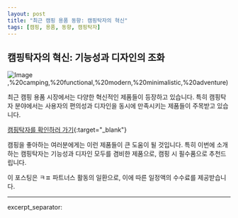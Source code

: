 ```yaml
---
layout: post
title: "최근 캠핑 용품 동향: 캠핑탁자의 혁신"
tags: [캠핑, 용품, 동향, 캠핑탁자]
---
```


## 캠핑탁자의 혁신: 기능성과 디자인의 조화

![Image](https://image.pollinations.ai/prompt/sceneDetailed),%20camping,%20functional,%20modern,%20minimalistic,%20adventure)

최근 캠핑 용품 시장에서는 다양한 혁신적인 제품들이 등장하고 있습니다. 특히 캠핑탁자 분야에서는 사용자의 편의성과 디자인을 동시에 만족시키는 제품들이 주목받고 있습니다.

[캠핑탁자를 확인하러 가기](https://ko.aliexpress.com/item/1005005497221206.html?spm=a2g0o.home.qualitypicks.4.61774430ugw4VJ&gps-id=pcJustForYouTop&scm=1007.13562.333647.0&scm_id=1007.13562.333647.0&scm-url=1007.13562.333647.0&pvid=14cffe16-b01e-4afe-a47e-bfc7ede83e21&_t=gps-id:pcJustForYouTop,scm-url:1007.13562.333647.0,pvid:14cffe16-b01e-4afe-a47e-bfc7ede83e21,tpp_buckets:668%232846%238111%231996&pdp_npi=4%40dis%21KRW%2130412%2115199.0%21%21%2121.83%21%21%402141111916976782317974071e6213%2112000033627425160%21rec%21KR%214146134596%21){:target="_blank"}

캠핑을 좋아하는 여러분에게는 이런 제품들이 큰 도움이 될 것입니다. 특히 이번에 소개하는 캠핑탁자는 기능성과 디자인 모두를 겸비한 제품으로, 캠핑 시 필수품으로 추천드립니다.

이 포스팅은 ㅋㅍ 파트너스 활동의 일환으로, 이에 따른 일정액의 수수료를 제공받습니다.

---

excerpt_separator: <!--more-->

